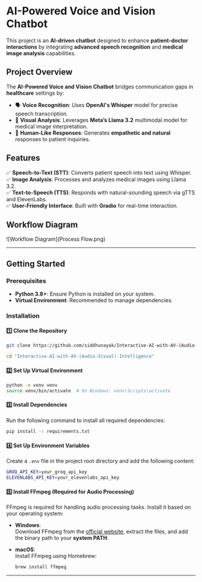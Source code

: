# **AI-Powered Voice and Vision Chatbot**

This project is an **AI-driven chatbot** designed to enhance **patient-doctor interactions** by integrating **advanced speech recognition** and **medical image analysis** capabilities.

## **Project Overview**

The **AI-Powered Voice and Vision Chatbot** bridges communication gaps in **healthcare** settings by:

- 🗣 **Voice Recognition**: Uses **OpenAI's Whisper** model for precise speech transcription.
- 🏥 **Visual Analysis**: Leverages **Meta’s Llama 3.2** multimodal model for medical image interpretation.
- 💬 **Human-Like Responses**: Generates **empathetic and natural** responses to patient inquiries.

## **Features**

✅ **Speech-to-Text (STT)**: Converts patient speech into text using Whisper.  
✅ **Image Analysis**: Processes and analyzes medical images using Llama 3.2.  
✅ **Text-to-Speech (TTS)**: Responds with natural-sounding speech via gTTS and ElevenLabs.  
✅ **User-Friendly Interface**: Built with **Gradio** for real-time interaction.  

## **Workflow Diagram**

![Workflow Diagram](Process Flow.png)

---

## **Getting Started**

### **Prerequisites**

- **Python 3.8+**: Ensure Python is installed on your system.
- **Virtual Environment**: Recommended to manage dependencies.

### **Installation**

#### 1️⃣ Clone the Repository

```bash
git clone https://github.com/siddhunayak/Interactive-AI-with-AV-(Audio-Visual)-Intelligence.git

cd "Interactive-AI-with-AV-(Audio-Visual)-Intelligence"

```

#### 2️⃣ Set Up Virtual Environment

```bash
python -m venv venv
source venv/bin/activate  # On Windows: venv\Scripts\activate
```

#### 3️⃣ Install Dependencies

Run the following command to install all required dependencies:

```bash
pip install -r requirements.txt
```

#### 4️⃣ Set Up Environment Variables

Create a `.env` file in the project root directory and add the following content:

```bash
GROQ_API_KEY=your_groq_api_key
ELEVENLABS_API_KEY=your_elevenlabs_api_key
```

#### 5️⃣ Install FFmpeg (Required for Audio Processing)

FFmpeg is required for handling audio processing tasks. Install it based on your operating system:

- **Windows**:  
  Download FFmpeg from the [official website](https://ffmpeg.org/download.html), extract the files, and add the binary path to your **system PATH**.

- **macOS**:  
  Install FFmpeg using Homebrew:

  ```bash
  brew install ffmpeg
  ```

---
